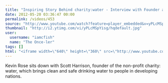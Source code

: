 ```yaml
---
title: "Inspiring Story Behind charity:water - Interview with Founder and CEO Scott Harrison - Foundation"
date: 2012-05-20 03:36:47 00:00
permalink: /videos/453
source: "http://www.youtube.com/watch?feature=player_embedded&v=yPLcMSpYisg"
thumbnail: "http://i2.ytimg.com/vi/yPLcMSpYisg/hqdefault.jpg"
user:
  username: "iamcfish"
  name: "The Once-ler"
tags: []
html: "<iframe width=\"640\" height=\"360\" src=\"http://www.youtube.com/embed/yPLcMSpYisg?wmode=transparent&fs=1&feature=oembed\" frameborder=\"0\" allowfullscreen></iframe>"
---
```


Kevin Rose sits down with Scott Harrison, founder of the non-profit charity: water, which brings clean and safe drinking water to people in developing nations.